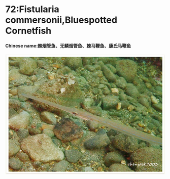 # 72:Fistularia commersonii,Bluespotted Cornetfish

#### Chinese name:棘烟管鱼、无鳞烟管鱼、棘马鞭鱼、康氏马鞭鱼

![](../../.gitbook/assets/fistularia-commersonii.jpg)

